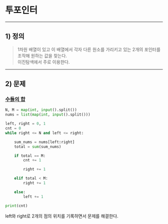 # 투포인터

-------------
## 1) 정의
> 1차원 배열이 있고 이 배열에서 각자 다른 원소를 가리키고 있는 2개의 포인터를 조작해 원하는 값을 찾는다.   
> 이진탐색에서 주로 이용한다.
-------------
## 2) 문제
### [수들의 합](https://www.acmicpc.net/problem/2003)
```python
N, M = map(int, input().split())
nums = list(map(int, input().split()))

left, right = 0, 1
cnt = 0
while right <= N and left <= right:

    sum_nums = nums[left:right]
    total = sum(sum_nums)

    if total == M:
        cnt += 1

        right += 1

    elif total < M:
        right += 1

    else:
        left += 1

print(cnt)
```
left와 right로 2개의 점의 위치를 기록하면서 문제를 해결한다.
